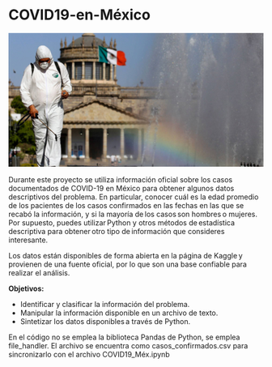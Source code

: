 # COVID19-en-México

<img src="img_covid/covid-19.jpg">


Durante este proyecto se utiliza información oficial sobre los casos documentados de COVID-19 en México para obtener algunos datos descriptivos del problema. En particular, conocer cuál es la edad promedio de los pacientes de los casos confirmados en las fechas en las que se recabó la información, y si la mayoría de los casos son hombres o mujeres. Por supuesto, puedes utilizar Python y otros métodos de estadística descriptiva para obtener otro tipo de información que consideres interesante. 

Los datos están disponibles de forma abierta en la página de Kaggle y provienen de una fuente oficial, por lo que son una base confiable para realizar el análisis.

**Objetivos:**

* Identificar y clasificar la información del problema. 
* Manipular la información disponible en un archivo de texto. 
* Sintetizar los datos disponibles a través de Python.

En el código no se emplea la biblioteca Pandas de Python, se emplea file_handler. El archivo se encuentra como casos_confirmados.csv para sincronizarlo con el archivo COVID19_Méx.ipynb
